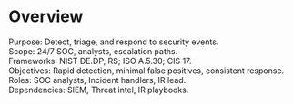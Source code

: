 # Overview
Purpose: Detect, triage, and respond to security events.  
Scope: 24/7 SOC, analysts, escalation paths.  
Frameworks: NIST DE.DP, RS; ISO A.5.30; CIS 17.  
Objectives: Rapid detection, minimal false positives, consistent response.  
Roles: SOC analysts, Incident handlers, IR lead.  
Dependencies: SIEM, Threat intel, IR playbooks.
